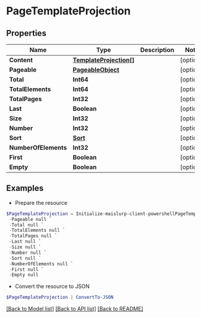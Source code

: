 # PageTemplateProjection
## Properties

Name | Type | Description | Notes
------------ | ------------- | ------------- | -------------
**Content** | [**TemplateProjection[]**](TemplateProjection) |  | [optional] 
**Pageable** | [**PageableObject**](PageableObject) |  | [optional] 
**Total** | **Int64** |  | [optional] 
**TotalElements** | **Int64** |  | [optional] 
**TotalPages** | **Int32** |  | [optional] 
**Last** | **Boolean** |  | [optional] 
**Size** | **Int32** |  | [optional] 
**Number** | **Int32** |  | [optional] 
**Sort** | [**Sort**](Sort) |  | [optional] 
**NumberOfElements** | **Int32** |  | [optional] 
**First** | **Boolean** |  | [optional] 
**Empty** | **Boolean** |  | [optional] 

## Examples

- Prepare the resource
```powershell
$PageTemplateProjection = Initialize-maislurp-client-powershellPageTemplateProjection  -Content null `
 -Pageable null `
 -Total null `
 -TotalElements null `
 -TotalPages null `
 -Last null `
 -Size null `
 -Number null `
 -Sort null `
 -NumberOfElements null `
 -First null `
 -Empty null
```

- Convert the resource to JSON
```powershell
$PageTemplateProjection | ConvertTo-JSON
```

[[Back to Model list]](../README#documentation-for-models) [[Back to API list]](../README#documentation-for-api-endpoints) [[Back to README]](../README)

